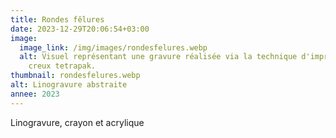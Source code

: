 ```yaml
---
title: Rondes fêlures
date: 2023-12-29T20:06:54+03:00
image:
  image_link: /img/images/rondesfelures.webp
  alt: Visuel représentant une gravure réalisée via la technique d'impression en
    creux tetrapak.
thumbnail: rondesfelures.webp
alt: Linogravure abstraite
annee: 2023
---
```

Linogravure, crayon et acrylique
